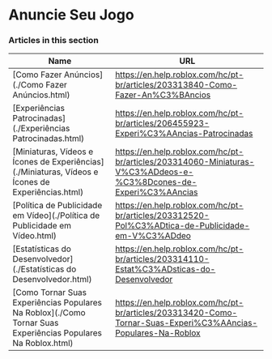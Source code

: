 # Anuncie Seu Jogo  
### Articles in this section
Name|URL
-|-
[Como Fazer Anúncios](./Como Fazer Anúncios.html) |https://en.help.roblox.com/hc/pt-br/articles/203313840-Como-Fazer-An%C3%BAncios
[Experiências Patrocinadas](./Experiências Patrocinadas.html) |https://en.help.roblox.com/hc/pt-br/articles/206455923-Experi%C3%AAncias-Patrocinadas
[Miniaturas, Vídeos e Ícones de Experiências](./Miniaturas, Vídeos e Ícones de Experiências.html) |https://en.help.roblox.com/hc/pt-br/articles/203314060-Miniaturas-V%C3%ADdeos-e-%C3%8Dcones-de-Experi%C3%AAncias
[Política de Publicidade em Vídeo](./Política de Publicidade em Vídeo.html) |https://en.help.roblox.com/hc/pt-br/articles/203312520-Pol%C3%ADtica-de-Publicidade-em-V%C3%ADdeo
[Estatísticas do Desenvolvedor](./Estatísticas do Desenvolvedor.html) |https://en.help.roblox.com/hc/pt-br/articles/203314110-Estat%C3%ADsticas-do-Desenvolvedor
[Como Tornar Suas Experiências Populares Na Roblox](./Como Tornar Suas Experiências Populares Na Roblox.html) |https://en.help.roblox.com/hc/pt-br/articles/203313420-Como-Tornar-Suas-Experi%C3%AAncias-Populares-Na-Roblox